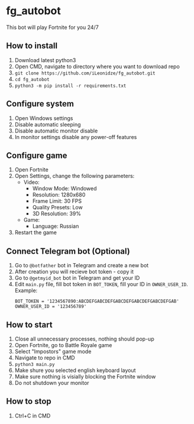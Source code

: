 # fg_autobot
This bot will play Fortnite for you 24/7

## How to install
1. Download latest python3
1. Open CMD, navigate to directory where you want to download repo
1. `git clone https://github.com/iLeonidze/fg_autobot.git`
1. `cd fg_autobot`
1. `python3 -m pip install -r requirements.txt`

## Configure system
1. Open Windows settings
1. Disable automatic sleeping
1. Disable automatic monitor disable
1. In monitor settings disable any power-off features

## Configure game
1. Open Fortnite
1. Open Settings, change the following parameters:
   * Video:
      * Window Mode: Windowed
      * Resolution: 1280x680
      * Frame Limit: 30 FPS
      * Quality Presets: Low
      * 3D Resolution: 39%
   * Game:
      * Language: Russian
1. Restart the game

## Connect Telegram bot (Optional)
1. Go to `@botfather` bot in Telegram and create a new bot
1. After creation you will recieve bot token - copy it
1. Go to `@getmyid_bot` bot in Telegram and get your ID
1. Edit `main.py` file, fill bot token in `BOT_TOKEN`, fill your ID in `OWNER_USER_ID`. Example:
   ```
   BOT_TOKEN = '1234567890:ABCDEFGABCDEFGABCDEFGABCDEFGABCDEFGAB'
   OWNER_USER_ID = '123456789'
   ```

## How to start
1. Close all unnecessary processes, nothing should pop-up
1. Open Fortnite, go to Battle Royale game
1. Select "Impostors" game mode
1. Navigate to repo in CMD
1. `python3 main.py`
1. Make shure you selected english keyboard layout
1. Make sure nothing is visially blocking the Fortnite window
1. Do not shutdown your monitor

## How to stop
1. Ctrl+C in CMD
